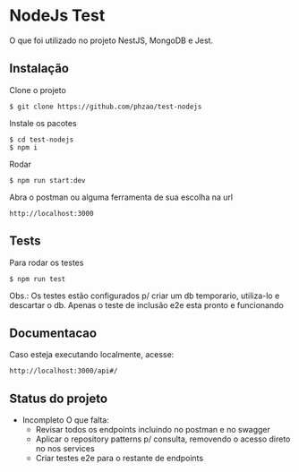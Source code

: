 # NodeJs Test 

O que foi utilizado no projeto NestJS, MongoDB e Jest.

## Instalação

Clone o projeto
```
$ git clone https://github.com/phzao/test-nodejs
```

Instale os pacotes
```
$ cd test-nodejs
$ npm i
```

Rodar
```
$ npm run start:dev 
```
Abra o postman ou alguma ferramenta de sua escolha na url

```
http://localhost:3000
```

## Tests

Para rodar os testes
```
$ npm run test 
```
Obs.: Os testes estão configurados p/ criar um db temporario, utiliza-lo e descartar o db.
Apenas o teste de inclusão e2e esta pronto e funcionando
## Documentacao

Caso esteja executando localmente, acesse:
```
http://localhost:3000/api#/
```

## Status do projeto

- Incompleto
O que falta:
  - Revisar todos os endpoints incluindo no postman e no swagger
  - Aplicar o repository patterns p/ consulta, removendo o acesso direto no nos services
  - Criar testes e2e para o restante de endpoints
